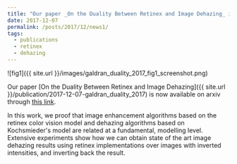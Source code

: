 ```yaml
---
title: "Our paper _On the Duality Between Retinex and Image Dehazing_ is now available on arxiv"
date: 2017-12-07
permalink: /posts/2017/12/news1/
tags:
  - publications
  - retinex
  - dehazing
---
```

					  
![fig1]({{ site.url }}/images/galdran_duality_2017_fig1_screenshot.png)

Our paper [On the Duality Between Retinex and Image Dehazing]({{ site.url }}/publication/2017-12-07-galdran_duality_2017) is now available on arxiv through [this link](https://arxiv.org/abs/1712.02754).

In this work, we proof that image enhancement algorithms based on the retinex color vision model and dehazing algorithms based on Kochsmieder's model are related at a fundamental, modelling level. Extensive experiments show how we can obtain state of the art image dehazing results using retinex implementations over images with inverted intensities, and inverting back the result. 
 


